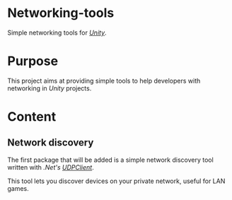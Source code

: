 # Networking-tools
Simple networking tools for [*Unity*](https://unity.com/).

# Purpose
This project aims at providing simple tools to help developers with networking
in *Unity* projects.

# Content

## Network discovery
The first package that will be added is a simple network discovery tool written
with *.Net's* [*UDPClient*](https://docs.microsoft.com/dotnet/api/system.net.sockets.udpclient).

This tool lets you discover devices on your private network, useful for LAN games.
